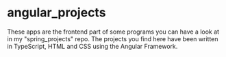 # angular_projects
These apps are the frontend part of some programs you can have a look at in my "spring_projects" repo.
The projects you find here have been written in TypeScript, HTML and CSS using the Angular Framework.
